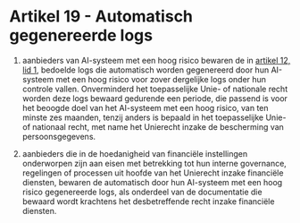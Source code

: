 # Artikel 19 - Automatisch gegenereerde logs

1. aanbieders van AI-systeem met een hoog risico bewaren de in [artikel 12, lid 1](../afdeling-2/a12.md), bedoelde logs die automatisch worden gegenereerd door hun AI-systeem met een hoog risico voor zover dergelijke logs onder hun controle vallen. Onverminderd het toepasselijke Unie- of nationale recht worden deze logs bewaard gedurende een periode, die passend is voor het beoogde doel van het AI-systeem met een hoog risico, van ten minste zes maanden, tenzij anders is bepaald in het toepasselijke Unie- of nationaal recht, met name het Unierecht inzake de bescherming van persoonsgegevens.

2. aanbieders die in de hoedanigheid van financiële instellingen onderworpen zijn aan eisen met betrekking tot hun interne governance, regelingen of processen uit hoofde van het Unierecht inzake financiële diensten, bewaren de automatisch door hun AI-systeem met een hoog risico gegenereerde logs, als onderdeel van de documentatie die bewaard wordt krachtens het desbetreffende recht inzake financiële diensten.
